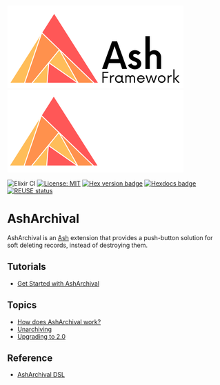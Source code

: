 <!--
SPDX-FileCopyrightText: 2022 ash_archival contributors <https://github.com/ash-project/ash_archival/graphs.contributors>

SPDX-License-Identifier: MIT
-->

![Logo](https://github.com/ash-project/ash/blob/main/logos/cropped-for-header-black-text.png?raw=true#gh-light-mode-only)
![Logo](https://github.com/ash-project/ash/blob/main/logos/cropped-for-header-white-text.png?raw=true#gh-dark-mode-only)

![Elixir CI](https://github.com/ash-project/ash_archival/workflows/CI/badge.svg)
[![License: MIT](https://img.shields.io/badge/License-MIT-yellow.svg)](https://opensource.org/licenses/MIT)
[![Hex version badge](https://img.shields.io/hexpm/v/ash_archival.svg)](https://hex.pm/packages/ash_archival)
[![Hexdocs badge](https://img.shields.io/badge/docs-hexdocs-purple)](https://hexdocs.pm/ash_archival)
[![REUSE status](https://api.reuse.software/badge/github.com/ash-project/ash_archival)](https://api.reuse.software/info/github.com/ash-project/ash_archival)

# AshArchival

AshArchival is an [Ash](https://hexdocs.pm/ash) extension that provides a push-button solution for soft deleting records, instead of destroying them.

## Tutorials

- [Get Started with AshArchival](documentation/tutorials/get-started-with-ash-archival.md)

## Topics

- [How does AshArchival work?](documentation/topics/how-does-ash-archival-work.md)
- [Unarchiving](documentation/topics/unarchiving.md)
- [Upgrading to 2.0](documentation/topics/upgrading-to-2.0.md)

## Reference

- [AshArchival DSL](documentation/dsls/DSL-AshArchival.Resource.md)
